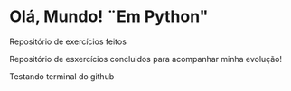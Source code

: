 # Olá, Mundo! ¨Em Python"
 Repositório de exercícios feitos

Repositório de esxercícios concluidos para acompanhar minha evolução!

Testando terminal do github
